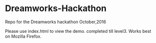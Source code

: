 # Dreamworks-Hackathon
Repo for the Dreamworks hackathon October,2016

Please use index.html to view the demo.
completed till level3.
Works best on Mozilla Firefox.
